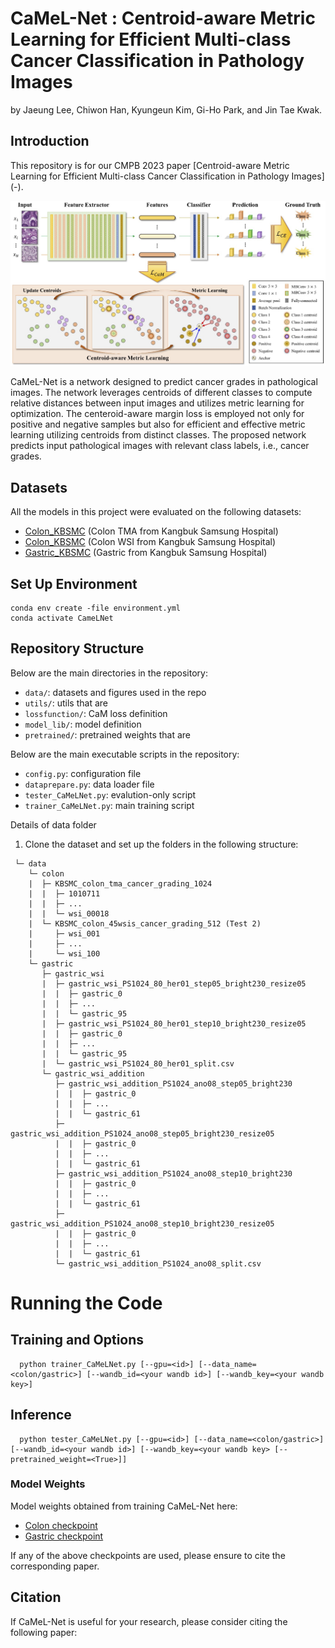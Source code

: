 # CaMeL-Net : Centroid-aware Metric Learning for Efficient Multi-class Cancer Classification in Pathology Images
by Jaeung Lee, Chiwon Han, Kyungeun Kim, Gi-Ho Park, and Jin Tae Kwak.

## Introduction
This repository is for our CMPB 2023 paper [Centroid-aware Metric Learning for Efficient Multi-class Cancer Classification in Pathology Images]
(-).

![CaMeL_Net](./data/Workflow.png)

CaMeL-Net is a network designed to predict cancer grades in pathological images. 
The network leverages centroids of different classes to compute relative distances between input images and utilizes 
metric learning for optimization. The centeroid-aware margin loss is employed not only for positive and negative samples 
but also for efficient and effective metric learning utilizing centroids from distinct classes. The proposed network 
predicts input pathological images with relevant class labels, i.e., cancer grades.

## Datasets
All the models in this project were evaluated on the following datasets:

- [Colon_KBSMC](https://github.com/QuIIL/KBSMC_colon_cancer_grading_dataset) (Colon TMA from Kangbuk Samsung Hospital)
- [Colon_KBSMC](https://github.com/QuIIL/KBSMC_colon_cancer_grading_dataset) (Colon WSI from Kangbuk Samsung Hospital)
- [Gastric_KBSMC](-) (Gastric from Kangbuk Samsung Hospital)

## Set Up Environment

```
conda env create -file environment.yml
conda activate CameLNet
```

## Repository Structure
Below are the main directories in the repository:
- `data/`: datasets and figures used in the repo
- `utils/`: utils that are
- `lossfunction/`: CaM loss definition
- `model_lib/`: model definition
- `pretrained/`: pretrained weights that are

Below are the main executable scripts in the repository:
- `config.py`: configuration file
- `dataprepare.py`: data loader file
- `tester_CaMeLNet.py`: evalution-only script
- `trainer_CaMeLNet.py`: main training script


Details of data folder
1. Clone the dataset and set up the folders in the following structure:
```
 └─ data 
    └─ colon
    |  ├─ KBSMC_colon_tma_cancer_grading_1024
    |  |  ├─ 1010711
    |  |  ├─ ...
    |  |  └─ wsi_00018
    |  └─ KBSMC_colon_45wsis_cancer_grading_512 (Test 2)
    |     ├─ wsi_001
    |     ├─ ...
    |     └─ wsi_100
    └─ gastric
       ├─ gastric_wsi
       |  ├─ gastric_wsi_PS1024_80_her01_step05_bright230_resize05
       |  |  ├─ gastric_0
       |  |  ├─ ...
       |  |  └─ gastric_95
       |  ├─ gastric_wsi_PS1024_80_her01_step10_bright230_resize05
       |  |  ├─ gastric_0
       |  |  ├─ ...
       |  |  └─ gastric_95
       |  └─ gastric_wsi_PS1024_80_her01_split.csv
       └─ gastric_wsi_addition
          ├─ gastric_wsi_addition_PS1024_ano08_step05_bright230
          |  |  ├─ gastric_0
          |  |  ├─ ...
          |  |  └─ gastric_61
          ├─ gastric_wsi_addition_PS1024_ano08_step05_bright230_resize05
          |  |  ├─ gastric_0
          |  |  ├─ ...
          |  |  └─ gastric_61
          ├─ gastric_wsi_addition_PS1024_ano08_step10_bright230
          |  |  ├─ gastric_0
          |  |  ├─ ...
          |  |  └─ gastric_61
          ├─ gastric_wsi_addition_PS1024_ano08_step10_bright230_resize05
          |  |  ├─ gastric_0
          |  |  ├─ ...
          |  |  └─ gastric_61
          └─ gastric_wsi_addition_PS1024_ano08_split.csv
```

# Running the Code

## Training and Options
 
```
  python trainer_CaMeLNet.py [--gpu=<id>] [--data_name=<colon/gastric>] [--wandb_id=<your wandb id>] [--wandb_key=<your wandb key>]
```
## Inference

```
  python tester_CaMeLNet.py [--gpu=<id>] [--data_name=<colon/gastric>] [--wandb_id=<your wandb id>] [--wandb_key=<your wandb key> [--pretrained_weight=<True>]]
```

### Model Weights

Model weights obtained from training CaMeL-Net here:
- [Colon checkpoint](-)
- [Gastric checkpoint](-)

If any of the above checkpoints are used, please ensure to cite the corresponding paper.

## Citation
If CaMeL-Net is useful for your research, please consider citing the following paper:
```angular2html
```
